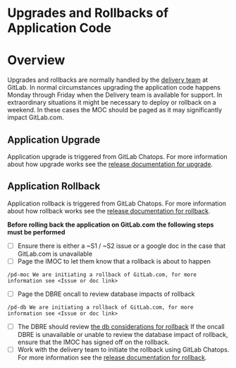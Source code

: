 # Upgrades and Rollbacks of Application Code

# Overview

Upgrades and rollbacks are normally handled by the [delivery team](ttps://about.gitlab.com/handbook/engineering/infrastructure/team/delivery/)
at GitLab. In normal circumstances upgrading the application code happens Monday
through Friday when the Delivery team is available for support. In extraordinary
situations it might be necessary to deploy or rollback on a weekend. In these
cases the MOC should be paged as it may significantly impact GitLab.com.


## Application Upgrade

Application upgrade is triggered from GitLab Chatops. For more information about
how upgrade works see the
[release documentation for upgrade](https://gitlab.com/gitlab-org/release/docs/blob/master/general/deploy/gitlab-com-deployer.md#creating-a-new-deployment-for-upgrading-gitlab).


## Application Rollback

Application rollback is triggered from GitLab Chatops. For more information
about how rollback works see the
[release documentation for rollback](https://gitlab.com/gitlab-org/release/docs/blob/master/general/deploy/gitlab-com-deployer.md#creating-a-new-deployment-for-rolling-back-gitlab).

**Before rolling back the application on GitLab.com the following steps must be
performed**

- [ ] Ensure there is either a ~S1 / ~S2 issue or a google doc in the case that
  GitLab.com is unavailable
- [ ] Page the IMOC to let them know that a rollback is about to happen
```
/pd-moc We are initiating a rollback of GitLab.com, for more information see <Issue or doc link>
```
- [ ] Page the DBRE oncall to review database impacts of rollback
```
/pd-db We are initiating a rollback of GitLab.com, for more information see <Issue or doc link>
```
- [ ] The DBRE should review
  [the db considerations for rollback](https://gitlab.com/gitlab-org/release/docs/blob/master/general/deploy/gitlab-com-deployer.md#creating-a-new-deployment-for-rolling-back-gitlab#rollback-considerations-for-database-migrations)
  If the oncall DBRE is unavailable or unable to review the database impact of rollback, ensure that
  the IMOC has signed off on the rollback.
- [ ] Work with the delivery team to initiate the rollback using GitLab Chatops.
  For more information see the
  [release documentation for rollback](https://gitlab.com/gitlab-org/release/docs/blob/master/general/deploy/gitlab-com-deployer.md#creating-a-new-deployment-for-rolling-back-gitlab).
